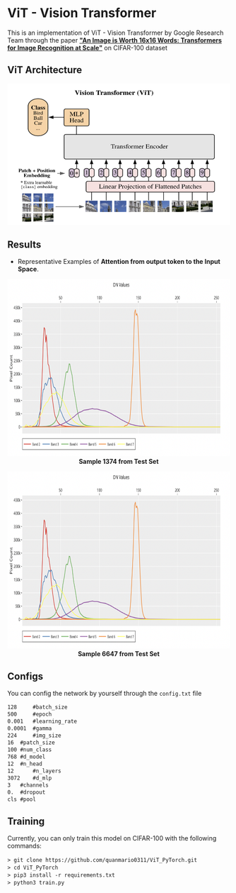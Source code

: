 ﻿# ViT - Vision Transformer

This is an implementation of ViT - Vision Transformer by Google Research Team through the paper [**"An Image is Worth 16x16 Words: Transformers for Image Recognition at Scale"**](https://arxiv.org/abs/2010.11929) on CIFAR-100 dataset


## ViT Architecture
![Architecture of Vision Transformer](https://github.com/AdiNarendra98/Papers-on-Language/blob/main/An%20Image%20is%20Worth%2016x16%20Words-Transformers%20for%20Image%20Recognition%20at%20Scale/ViT.png)

## Results
- Representative Examples of **Attention from output token to the Input Space**.
<p align="center">
<img src="https://github.com/AdiNarendra98/AI-for-Environment/blob/main/01.%20Landsat%20Classification%20Using%20Neural%20Network/images/ss1.png " width="800" height="400"><br>
<b>Sample 1374 from Test Set</b><br>
</p>

<p align="center">
<img src="https://github.com/AdiNarendra98/AI-for-Environment/blob/main/01.%20Landsat%20Classification%20Using%20Neural%20Network/images/ss1.png " width="800" height="400"><br>
<b>Sample 6647 from Test Set</b><br>
</p>

## Configs
You can config the network by yourself through the `config.txt` file

```
128     #batch_size
500     #epoch
0.001   #learning_rate
0.0001  #gamma
224     #img_size
16 	#patch_size
100	#num_class
768	#d_model
12	#n_head
12      #n_layers
3072    #d_mlp
3	#channels
0.	#dropout
cls	#pool
```

## Training
Currently, you can only train this model on CIFAR-100 with the following commands:

`> git clone https://github.com/quanmario0311/ViT_PyTorch.git`\
`> cd ViT_PyTorch`\
`> pip3 install -r requirements.txt`\
`> python3 train.py`

